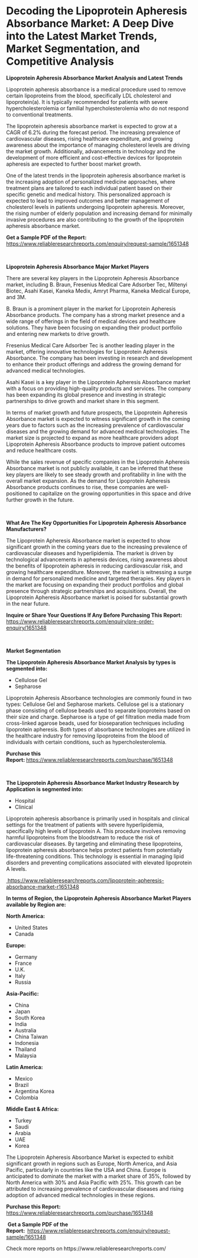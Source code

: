 <p><h1>Decoding the Lipoprotein Apheresis Absorbance Market: A Deep Dive into the Latest Market Trends, Market Segmentation, and Competitive Analysis</h1></p><p><strong>Lipoprotein Apheresis Absorbance Market Analysis and Latest Trends</strong></p>
<p><p>Lipoprotein apheresis absorbance is a medical procedure used to remove certain lipoproteins from the blood, specifically LDL cholesterol and lipoprotein(a). It is typically recommended for patients with severe hypercholesterolemia or familial hypercholesterolemia who do not respond to conventional treatments.</p><p>The lipoprotein apheresis absorbance market is expected to grow at a CAGR of 6.2% during the forecast period. The increasing prevalence of cardiovascular diseases, rising healthcare expenditure, and growing awareness about the importance of managing cholesterol levels are driving the market growth. Additionally, advancements in technology and the development of more efficient and cost-effective devices for lipoprotein apheresis are expected to further boost market growth.</p><p>One of the latest trends in the lipoprotein apheresis absorbance market is the increasing adoption of personalized medicine approaches, where treatment plans are tailored to each individual patient based on their specific genetic and medical history. This personalized approach is expected to lead to improved outcomes and better management of cholesterol levels in patients undergoing lipoprotein apheresis. Moreover, the rising number of elderly population and increasing demand for minimally invasive procedures are also contributing to the growth of the lipoprotein apheresis absorbance market.</p></p>
<p><strong>Get a Sample PDF of the Report:&nbsp;</strong> <a href="https://www.reliableresearchreports.com/enquiry/request-sample/1651348">https://www.reliableresearchreports.com/enquiry/request-sample/1651348</a></p>
<p>&nbsp;</p>
<p><strong>Lipoprotein Apheresis Absorbance Major Market Players</strong></p>
<p><p>There are several key players in the Lipoprotein Apheresis Absorbance market, including B. Braun, Fresenius Medical Care Adsorber Tec, Miltenyi Biotec, Asahi Kasei, Kaneka Medix, Amryt Pharma, Kaneka Medical Europe, and 3M. </p><p>B. Braun is a prominent player in the market for Lipoprotein Apheresis Absorbance products. The company has a strong market presence and a wide range of offerings in the field of medical devices and healthcare solutions. They have been focusing on expanding their product portfolio and entering new markets to drive growth. </p><p>Fresenius Medical Care Adsorber Tec is another leading player in the market, offering innovative technologies for Lipoprotein Apheresis Absorbance. The company has been investing in research and development to enhance their product offerings and address the growing demand for advanced medical technologies. </p><p>Asahi Kasei is a key player in the Lipoprotein Apheresis Absorbance market with a focus on providing high-quality products and services. The company has been expanding its global presence and investing in strategic partnerships to drive growth and market share in this segment.</p><p>In terms of market growth and future prospects, the Lipoprotein Apheresis Absorbance market is expected to witness significant growth in the coming years due to factors such as the increasing prevalence of cardiovascular diseases and the growing demand for advanced medical technologies. The market size is projected to expand as more healthcare providers adopt Lipoprotein Apheresis Absorbance products to improve patient outcomes and reduce healthcare costs.</p><p>While the sales revenue of specific companies in the Lipoprotein Apheresis Absorbance market is not publicly available, it can be inferred that these key players are likely to see steady growth and profitability in line with the overall market expansion. As the demand for Lipoprotein Apheresis Absorbance products continues to rise, these companies are well-positioned to capitalize on the growing opportunities in this space and drive further growth in the future.</p></p>
<p>&nbsp;</p>
<p><strong>What Are The Key Opportunities For Lipoprotein Apheresis Absorbance Manufacturers?</strong></p>
<p><p>The Lipoprotein Apheresis Absorbance market is expected to show significant growth in the coming years due to the increasing prevalence of cardiovascular diseases and hyperlipidemia. The market is driven by technological advancements in apheresis devices, rising awareness about the benefits of lipoprotein apheresis in reducing cardiovascular risk, and growing healthcare expenditure. Moreover, the market is witnessing a surge in demand for personalized medicine and targeted therapies. Key players in the market are focusing on expanding their product portfolios and global presence through strategic partnerships and acquisitions. Overall, the Lipoprotein Apheresis Absorbance market is poised for substantial growth in the near future.</p></p>
<p><strong>Inquire or Share Your Questions If Any Before Purchasing This Report:</strong> <a href="https://www.reliableresearchreports.com/enquiry/pre-order-enquiry/1651348">https://www.reliableresearchreports.com/enquiry/pre-order-enquiry/1651348</a></p>
<p>&nbsp;</p>
<p><strong>Market Segmentation</strong></p>
<p><strong>The Lipoprotein Apheresis Absorbance Market Analysis by types is segmented into:</strong></p>
<p><ul><li>Cellulose Gel</li><li>Sepharose</li></ul></p>
<p><p>Lipoprotein Apheresis Absorbance technologies are commonly found in two types: Cellulose Gel and Sepharose markets. Cellulose gel is a stationary phase consisting of cellulose beads used to separate lipoproteins based on their size and charge. Sepharose is a type of gel filtration media made from cross-linked agarose beads, used for bioseparation techniques including lipoprotein apheresis. Both types of absorbance technologies are utilized in the healthcare industry for removing lipoproteins from the blood of individuals with certain conditions, such as hypercholesterolemia.</p></p>
<p><strong>Purchase this Report:&nbsp;</strong><a href="https://www.reliableresearchreports.com/purchase/1651348">https://www.reliableresearchreports.com/purchase/1651348</a></p>
<p>&nbsp;</p>
<p><strong>The Lipoprotein Apheresis Absorbance Market Industry Research by Application is segmented into:</strong></p>
<p><ul><li>Hospital</li><li>Clinical</li></ul></p>
<p><p>Lipoprotein apheresis absorbance is primarily used in hospitals and clinical settings for the treatment of patients with severe hyperlipidemia, specifically high levels of lipoprotein A. This procedure involves removing harmful lipoproteins from the bloodstream to reduce the risk of cardiovascular diseases. By targeting and eliminating these lipoproteins, lipoprotein apheresis absorbance helps protect patients from potentially life-threatening conditions. This technology is essential in managing lipid disorders and preventing complications associated with elevated lipoprotein A levels.</p></p>
<p><a href="https://www.reliableresearchreports.com/lipoprotein-apheresis-absorbance-market-r1651348">&nbsp;https://www.reliableresearchreports.com/lipoprotein-apheresis-absorbance-market-r1651348</a></p>
<p><strong>In terms of Region, the Lipoprotein Apheresis Absorbance Market Players available by Region are:</strong></p>
<p>
    <p> <strong> North America: </strong>
        <ul>
            <li>United States</li>
            <li>Canada</li>
        </ul>
        </p> 
    <p> <strong> Europe: </strong>
        <ul>
            <li>Germany</li>
            <li>France</li>
            <li>U.K.</li>
            <li>Italy</li>
            <li>Russia</li>
        </ul>
        </p> 
    <p> <strong> Asia-Pacific: </strong>
        <ul>
            <li>China</li>
            <li>Japan</li>
            <li>South Korea</li>
            <li>India</li>
            <li>Australia</li>
            <li>China Taiwan</li>
            <li>Indonesia</li>
            <li>Thailand</li>
            <li>Malaysia</li>
        </ul>
        </p> 
    <p> <strong> Latin America: </strong>
        <ul>
            <li>Mexico</li>
            <li>Brazil</li>
            <li>Argentina Korea</li>
            <li>Colombia</li>
        </ul>
        </p> 
    <p> <strong> Middle East & Africa: </strong>
        <ul>
            <li>Turkey</li>
            <li>Saudi</li>
            <li>Arabia</li>
            <li>UAE</li>
            <li>Korea</li>
        </ul>
    </p>
    </p>
<p><p>The Lipoprotein Apheresis Absorbance Market is expected to exhibit significant growth in regions such as Europe, North America, and Asia Pacific, particularly in countries like the USA and China. Europe is anticipated to dominate the market with a market share of 35%, followed by North America with 30% and Asia Pacific with 25%. This growth can be attributed to increasing prevalence of cardiovascular diseases and rising adoption of advanced medical technologies in these regions.</p></p>
<p><strong>Purchase this Report: </strong><a href="https://www.reliableresearchreports.com/purchase/1651348">https://www.reliableresearchreports.com/purchase/1651348</a></p>
<p>&nbsp;<strong>Get a Sample PDF of the Report:&nbsp;&nbsp;</strong><a href="https://www.reliableresearchreports.com/enquiry/request-sample/1651348">https://www.reliableresearchreports.com/enquiry/request-sample/1651348</a></p>
<p><strong></strong></p>
<p>Check more reports on https://www.reliableresearchreports.com/</p>
